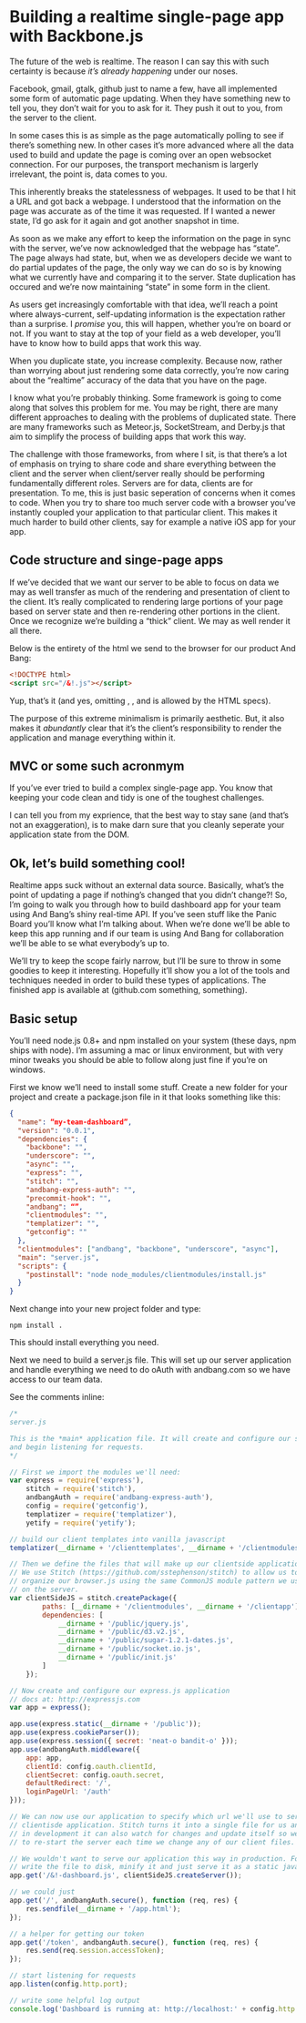 # Building a realtime single-page app with Backbone.js

The future of the web is realtime. The reason I can say this with such certainty is because *it’s already happening* under our noses.

Facebook, gmail, gtalk, github just to name a few, have all implemented some form of automatic page updating. When they have something new to tell you, they don’t wait for you to ask for it. They push it out to you, from the server to the client.

In some cases this is as simple as the page automatically polling to see if there’s something new. In other cases it’s more advanced where all the data used to build and update the page is coming over an open websocket connection. For our purposes, the transport mechanism is largerly irrelevant, the point is, data comes to you.

This inherently breaks the statelessness of webpages. It used to be that I hit a URL and got back a webpage. I understood that the information on the page was accurate as of the time it was requested. If I wanted a newer state, I’d go ask for it again and got another snapshot in time.

As soon as we make any effort to keep the information on the page in sync with the server, we’ve now acknowledged that the webpage has “state”. The page always had state, but, when we as developers decide we want to do partial updates of the page, the only way we can do so is by knowing what we currently have and comparing it to the server. State duplication has occured and we’re now maintaining “state” in some form in the client.

As users get increasingly comfortable with that idea, we’ll reach a point where always-current, self-updating information is the expectation rather than a surprise. I *promise* you, this will happen, whether you’re on board or not. If you want to stay at the top of your field as a web developer, you’ll have to know how to build apps that work this way.

When you duplicate state, you increase complexity. Because now, rather than worrying about just rendering some data correctly, you’re now caring about the “realtime” accuracy of the data that you have on the page.

I know what you’re probably thinking. Some framework is going to come along that solves this problem for me. You may be right, there are many different approaches to dealing with the problems of duplicated state. There are many frameworks such as Meteor.js, SocketStream, and Derby.js that aim to simplify the process of building apps that work this way. 

The challenge with those frameworks, from where I sit, is that there’s a lot of emphasis on trying to share code and share everything between the client and the server when client/server really should be performing fundamentally different roles. Servers are for data, clients are for presentation. To me, this is just basic seperation of concerns when it comes to code. When you try to share too much server code with a browser you’ve instantly coupled your application to that particular client. This makes it much harder to build other clients, say for example a native iOS app for your app.

## Code structure and singe-page apps
If we’ve decided that we want our server to be able to focus on data we may as well transfer as much of the rendering and presentation of client to the client. It’s really complicated to rendering large portions of your page based on server state and then re-rendering other portions in the client. Once we recognize we’re building a “thick” client. We may as well render it all there. 

Below is the entirety of the html we send to the browser for our product And Bang:

```html
<!DOCTYPE html>
<script src="/&!.js"></script>
```

Yup, that’s it (and yes, omitting <html>, <head>, and <body> is allowed by the HTML specs).

The purpose of this extreme minimalism is primarily aesthetic. But, it also makes it  *abundantly* clear that it’s the client’s responsibility to render the application and manage everything within it.

## MVC or some such acronmym
If you’ve ever tried to build a complex single-page app. You know that keeping your code clean and tidy is one of the toughest challenges. 

I can tell you from my exprience, that the best way to stay sane (and that’s not an exaggeration), is to make darn sure that you cleanly seperate your application state from the DOM.

## Ok, let’s build something cool!
Realtime apps suck without an external data source. Basically, what’s the point of updating a page if nothing’s changed that you didn’t change?! So, I’m going to walk you through how to build dashboard app for your team using And Bang’s shiny real-time API. If you’ve seen stuff like the Panic Board you’ll know what I’m talking about. When we’re done we’ll be able to keep this app running and if our team is using And Bang for collaboration we’ll be able to se what everybody’s up to. 

We’ll try to keep the scope fairly narrow, but I’ll be sure to throw in some goodies to keep it interesting. Hopefully it’ll show you a lot of the tools and techniques needed in order to build these types of applications. The finished app is available at (github.com something, something).

## Basic setup
You’ll need node.js 0.8+ and npm installed on your system (these days, npm ships with node). I’m assuming a mac or linux environment, but with very minor tweaks you should be able to follow along just fine if you’re on windows.

First we know we’ll need to install some stuff. Create a new folder for your project and create a package.json file in it that looks something like this:

```json
{
  "name": “my-team-dashboard”,
  "version": "0.0.1",
  "dependencies": {
    "backbone": "",
    "underscore": "",
    "async": "",
    "express": "",
    "stitch": "",
    "andbang-express-auth": "",
    "precommit-hook": "",
    "andbang": “”,
    "clientmodules": "",
    "templatizer": "",
    "getconfig": ""
  },
  "clientmodules": ["andbang", "backbone", "underscore", "async"],
  "main": "server.js",
  "scripts": {
    "postinstall": "node node_modules/clientmodules/install.js"
  }
}
```

Next change into your new project folder and type:

```
npm install .
```

This should install everything you need. 

Next we need to build a server.js file. This will set up our server application and handle everything we need to do oAuth with andbang.com so we have access to our team data. 

See the comments inline:

```js
/*
server.js

This is the *main* application file. It will create and configure our server
and begin listening for requests.
*/

// First we import the modules we'll need:
var express = require('express'),
    stitch = require('stitch'),
    andbangAuth = require('andbang-express-auth'),
    config = require('getconfig'),
    templatizer = require('templatizer'),
    yetify = require('yetify');

// build our client templates into vanilla javascript
templatizer(__dirname + '/clienttemplates', __dirname + '/clientmodules/templates.js');

// Then we define the files that will make up our clientside application. 
// We use Stitch (https://github.com/sstephenson/stitch) to allow us to 
// organize our browser.js using the same CommonJS module pattern we use 
// on the server.
var clientSideJS = stitch.createPackage({
        paths: [__dirname + '/clientmodules', __dirname + '/clientapp'],
        dependencies: [
            __dirname + '/public/jquery.js',
            __dirname + '/public/d3.v2.js',
            __dirname + '/public/sugar-1.2.1-dates.js',
            __dirname + '/public/socket.io.js',
            __dirname + '/public/init.js'
        ]
    });

// Now create and configure our express.js application
// docs at: http://expressjs.com
var app = express();

app.use(express.static(__dirname + '/public'));
app.use(express.cookieParser());
app.use(express.session({ secret: 'neat-o bandit-o' }));
app.use(andbangAuth.middleware({
    app: app,
    clientId: config.oauth.clientId,
    clientSecret: config.oauth.secret,
    defaultRedirect: '/',
    loginPageUrl: '/auth'
}));

// We can now use our application to specify which url we'll use to server the
// clientisde application. Stitch turns it into a single file for us and while we're
// in development it can also watch for changes and update itself so we don't have
// to re-start the server each time we change any of our client files.

// We wouldn't want to serve our application this way in production. For that, we can 
// write the file to disk, minify it and just serve it as a static javascript file.
app.get('/&!-dashboard.js', clientSideJS.createServer());

// we could just
app.get('/', andbangAuth.secure(), function (req, res) {
    res.sendfile(__dirname + '/app.html');
});

// a helper for getting our token
app.get('/token', andbangAuth.secure(), function (req, res) {
    res.send(req.session.accessToken);
});

// start listening for requests
app.listen(config.http.port);

// write some helpful log output
console.log('Dashboard is running at: http://localhost:' + config.http.port + ' Yep. That\'s pretty awesome.');
```

